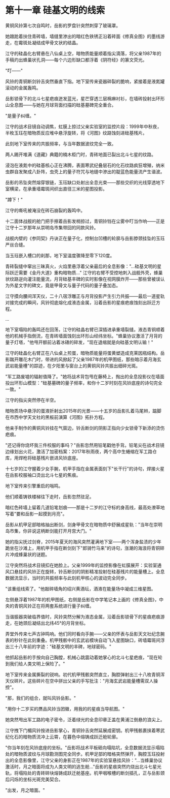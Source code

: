 # 第十一章 硅基文明的线索


黄铜风铃第七次自鸣时，岳影的罗盘针突然刺穿了玻璃罩。

她踉跄着扶住青砖墙，墙缝里渗出的暗红色铁锈正沿着砖面《修真全图》的墨线游走，在霉斑处凝结成甲骨文状的结晶。

江守的硅晶化右臂悬在八仙桌上空，暗物质能量顺着指尖滴落，将父亲1987年的手稿灼出蜂巢状孔洞——每个六边形缺口都浮着《阴符经》的篆文荧光。



"叮——"



风铃的青铜断剑铃舌突然垂直下指。地下室传来瓷器碎裂的脆响，紧接着是液氮罐滚动的金属轰鸣。

岳影锁骨下的北斗七星疤痕迸发蓝光，星芒穿透三层棉麻衬衫，在墙砖投射出环形山全息图——与她在月球背面扫描的硅基墓碑完全重合。



"是量子纠缠。"

江守的战术目镜自动调焦，虹膜上掠过父亲实验室的监控片段：1999年中秋夜，半枚玉珏在暗物质反应堆中悬浮旋转，将《河图》纹路蚀刻进硅基残片。

此刻地下室传来的共振频率，与当年数据波纹完全一致。



两人踢开堆满《道藏》典籍的楠木柜门时，青砖地面已裂出北斗七星的纹路。

浸泡在液氮中的硅基核心正在沸腾，表面寒武纪叠层石的化石纹路疯狂增殖，纳米虫群自发聚成八卦阵，虫壳上的量子符咒与地缝中渗出的靛蓝色能量流产生谐波。

岳影的吊坠突然熔穿银链，玉珏缺口处射出全息光束——那些交织的光线穿透地下室横梁，在承重墙霉斑间织出直径三米的星图投影。



"蹲下！"



江守的嘶吼被淹没在砖石崩裂的轰鸣中。

十二面体战舰的舱门把手擦着岳影发梢掠过，青铜铃铛在尘雾中叮当作响——正是江守十二岁那年从崇明岛市集带回的同款风铃。

战舰内壁的《参同契》丹诀正在量子化，控制台凹槽的轮廓与岳影脖颈挂坠的玉珏严丝合缝。

当玉珏嵌入槽口的刹那，地下室温度骤降至零下120度。

青砖裂缝中窜出三昧真火，火焰里悬浮着父亲最后的全息影像："…硅基文明的星际跃迁需要《金丹大道》重构暗物质…" 江守的右臂不受控地刺入战舰外壳，蜂巢状纹路逆向灌注能量流，月背硅基丰碑的实时影像在视网膜炸开——那些曾被误认为外星文字的碑文，竟是甲骨文与量子代码的量子叠加态。

江守摸向腰间浑天仪，二十八宿浮雕正与月背投影产生引力共振——最后一道星轨对接完成的瞬间，风铃彻底熔化成液态金属，沿着岳影的星痕疤痕蚀刻出跃迁方程。

…

地下室塌陷的轰鸣还在回荡，江守的硅晶右臂已深插进承重墙裂缝。液态青铜顺着他的机械手指倒流，在青砖墙面蚀刻出环形山经纬坐标。"蜂巢协议激活了月背的量子灯塔，"他甩开额前沾着冰碴的碎发，"现在退缩就是向硅基文明认输！"

江守的硅晶化右臂正在八仙桌上煎蛋，暗物质能量将蛋黄塑造成克莱因瓶结构。岳影踹开雕花木门时，带进的风掀起了父亲1987年的机甲图纸，那些暗示着月海玄武岩能量槽"的踪迹，在夕阳里与窗台上的黄铜风铃共振出细碎光斑。

"军工路废墟的辐射值降了。"她将战术背包甩在藤椅上，掏出的全息投影仪在墙面投出环形山模型："硅基墓碑的量子频率，和你十二岁时刻在风铃底座的诗句完全一致。"

江守的指尖突然停在半空。

暗物质场中悬浮的蛋液折射出2015年的光景——十五岁的岳影扎着马尾辫，踮脚在市西中学天文社的黑板前演算《河图》拓扑方程。

他亲手制作的黄铜风铃挂在气窗边，铃舌断剑的阴影正指向少女锁骨下新添的烫伤疤痕。

"还记得你烧坏我三件校服的事吗？"岳影忽然用铅笔戳他手背。铅笔尖在战术目镜边缘划出火花，激活了加密档案：2017年秋雨夜，两个高中生蜷缩在军工路仓库，用焊枪将硅基残片嵌进风铃底座。

十七岁的江守握着少女手腕，机甲手指在金属表面刻下"长干行"的诗句，焊接火星在岳影校服袖口烫出北斗七星的焦痕。

地下室传来引擎重启的嗡鸣。

他们顺着铸铁楼梯往下走时，岳影忽然驻足。

暗红色砖墙上留着几道铅笔划痕——那是十二岁的江守标的身高线，最高处潦草地写着"要和岳影一起摸到月亮"。

岳影从机甲足部暗格抽出断剑，剑身甲骨文在暗物质中舒展成星轨："当年在崇明岛市集，你非说这柄断剑能打开月宫大门。"

她的指尖抚过剑脊，2015年夏天的海风突然灌满地下室——两个浑身盐渍的少年跪坐在沙滩上，用机甲手指在断剑刻下"郎骑竹马来"的诗句，涨潮的海浪将青铜碎片冲成蜂巢状的谜题。

江守突然将战术目镜扣在她脸上。父亲1999年的监控影像在虹膜展开：实验室通风口悬挂的风铃正在旋转，铃舌断剑的阴影精准投射在硅基残片的能量槽上。全息数据流显示，当时的共振频率与此刻机甲核心的波动完全同步。

"该重组线索了。"他敲碎墙角的绍兴黄酒坛，酒液在能量场中凝成三维星图。

左侧悬浮着1987年的机甲图纸，右侧是岳影在中学笔记本上画的《修真全图》，中央的青铜风铃正在将两套系统进行量子纠缠。

当谐振器突破临界值时，风铃突然分解为液态金属，沿着岳影锁骨下的星痕疤痕游走，在她颈后凝结出北纬45°的月背坐标。

弄堂外传来七声古钟鸣响。他们同时看向手腕——父亲的怀表与岳影天文社纪念腕表的秒针在此刻重叠。机甲残骸中的玄武岩模块自动飞入星图缺口，砖墙霉斑间浮出三十八年前的字迹："硅基文明的丰碑，地球密码。"

他抓起岳影的手按向自己胸膛，机械心跳震动着她掌心的北斗七星疤痕，"现在轮到我们给人类文明上保险了。"

地下室传来金属撕裂的锐响。初代机甲残骸突然直立，胸腔弹射出三十八枚青铜浑天仪碎片。这些碎片在空中拼出父亲的手写批注："月海玄武岩能量槽需双人操控"。

"那，我们的组合，就叫风铃岳影。"

"用你十二岁买的赝品风铃当团徽，用我的的星痕当导航图。"

她突然甩出军工路的电子密令，泛着绿光的全息印章正盖在黄浦江倒悬的浪尖上。

江守拽下门楣风铃按进岳影掌心，青铜铃舌突然延展成密钥。机甲残骸裹挟着寒武纪化石的暗物质流冲上云霄，在暮色中熔铸成跃迁舱轮廓。

"你当年刻在风铃底座的坐标。"岳影将战术平板砸向塌陷坑，全息数据流显示塌陷处的暗物质波纹与月球勘测图完全同步。机甲足部的暗格突然弹开，胸腔玉珏投射出的全息影像里，江守父亲的身影正在1987年的实验室悬挂风铃："…当蜂巢协议激活时，月之暗面将成为人类文明的逃生舱…"岳影的星痕突然灼烧出北斗七星光轨，将塌陷处的青砖碎块熔铸成跃迁舱基座。机甲咽喉槽的断剑插孔，正与岳影颈后闪烁的坐标光斑完美契合。

"出发，月之暗面。"

